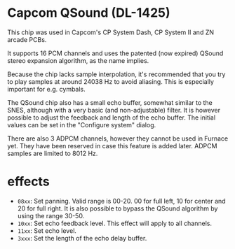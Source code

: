 # Capcom QSound (DL-1425)

This chip was used in Capcom's CP System Dash, CP System II and ZN arcade PCBs.

It supports 16 PCM channels and uses the patented (now expired) QSound stereo expansion algorithm, as the name implies.

Because the chip lacks sample interpolation, it's recommended that you try to play samples at around 24038 Hz to avoid aliasing. This is especially important for e.g. cymbals.

The QSound chip also has a small echo buffer, somewhat similar to the SNES, although with a very basic (and non-adjustable) filter. It is however possible to adjust the feedback and length of the echo buffer. The initial values can be set in the "Configure system" dialog.

There are also 3 ADPCM channels, however they cannot be used in Furnace yet. They have been reserved in case this feature is added later. ADPCM samples are limited to 8012 Hz.

# effects

- `08xx`: Set panning. Valid range is 00-20. 00 for full left, 10 for center and 20 for full right. It is also possible to bypass the QSound algorithm by using the range 30-50.
- `10xx`: Set echo feedback level. This effect will apply to all channels.
- `11xx`: Set echo level.
- `3xxx`: Set the length of the echo delay buffer.
